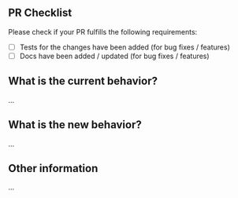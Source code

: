 ## PR Checklist

Please check if your PR fulfills the following requirements:

- [ ] Tests for the changes have been added (for bug fixes / features)
- [ ] Docs have been added / updated (for bug fixes / features)

## What is the current behavior?

...

## What is the new behavior?

...

## Other information

...
